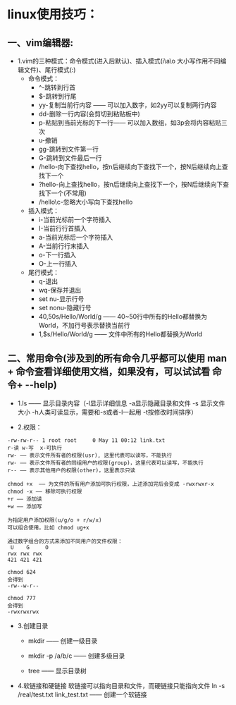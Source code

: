 # linux使用技巧：
## 一、vim编辑器:
- 1.vim的三种模式：命令模式(进入后默认)、插入模式(i\a\o 大小写作用不同编辑文件)、尾行模式(:)
    - 命令模式：	
	    - ^-跳转到行首 
	    - $-跳转到行尾 
        - yy-复制当前行内容 —— 可以加入数字，如2yy可以复制两行内容
        - dd-删除一行内容(会剪切到粘贴板中) 
        - p-粘贴到当前光标的下一行—— 可以加入数组，如3p会将内容粘贴三次
        - u-撤销
        - gg-跳转到文件第一行
        - G-跳转到文件最后一行
        - /hello-向下查找hello，按n后继续向下查找下一个，按N后继续向上查找下一个
        - ?hello-向上查找hello，按n后继续向上查找下一个，按N后继续向下查找下一个(不常用)
        - /hello\c-忽略大小写向下查找hello
    - 插入模式：
        - i-当前光标前一个字符插入 
        - I-当前行行首插入 
        - a-当前光标后一个字符插入 
        - A-当前行行末插入 
        - o-下一行插入 
        - O-上一行插入
    - 尾行模式：
        - q-退出 
        - wq-保存并退出
        - set nu-显示行号
        - set nonu-隐藏行号
        - 40,50s/Hello/World/g —— 40~50行中所有的Hello都替换为World，不加行号表示替换当前行
        - 1,$s/Hello/World/g —— 文件中所有的Hello都替换为World

## 二、常用命令(涉及到的所有命令几乎都可以使用 man + 命令查看详细使用文档，如果没有，可以试试看 命令+ --help)
- 1.ls —— 显示目录内容（-l显示详细信息  -a显示隐藏目录和文件 -s 显示文件大小 -h人类可读显示，需要和-s或者-l一起用 -t按修改时间排序）

- 2.权限：
```
-rw-rw-r-- 1 root root     0 May 11 00:12 link.txt  
r-读 w-写  x-可执行
rw- —— 表示文件所有者的权限(usr), 这里代表可以读写，不能执行
rw- —— 表示文件所有者的同组用户的权限(group)，这里代表可以读写，不能执行
r-- —— 表示其他用户的权限(other)，这里表示只读

chmod +x  —— 为文件的所有用户添加可执行权限，上述添加完后会变成 -rwxrwxr-x
chmod -x —— 移除可执行权限
+r —— 添加读 
+w —— 添加写

为指定用户添加权限(u/g/o + r/w/x)
可以组合使用，比如 chmod ug+x

通过数字组合的方式来添加不同用户的文件权限：
 U    G     O
rwx rwx rwx
421 421 421

chmod 624
会得到
-rw--w-r--

chmod 777
会得到
-rwxrwxrwx

```

- 3.创建目录
    - mkdir —— 创建一级目录
    - mkdir -p /a/b/c —— 创建多级目录

    - tree —— 显示目录树

- 4.软链接和硬链接
	软链接可以指向目录和文件，而硬链接只能指向文件
	ln -s /real/test.txt link_test.txt —— 创建一个软链接

